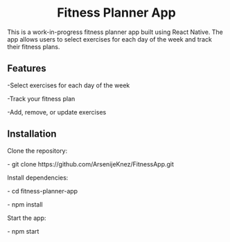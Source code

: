 <h1 align="center">Fitness Planner App</h1>

This is a work-in-progress fitness planner app built using React Native. The app allows users to select exercises for each day of the week and track their fitness plans.

<h2>Features</h2>
<p>-Select exercises for each day of the week</p>
<p>-Track your fitness plan</p>
<p>-Add, remove, or update exercises</p>
<h2>Installation</h2>
<p>Clone the repository: </p>
  <p> - git clone https://github.com/ArsenijeKnez/FitnessApp.git</p>
<p>Install dependencies:
  <p> - cd fitness-planner-app</p>
  <p> - npm install</p>
<p>Start the app:</p>
</p> - npm start</p>

